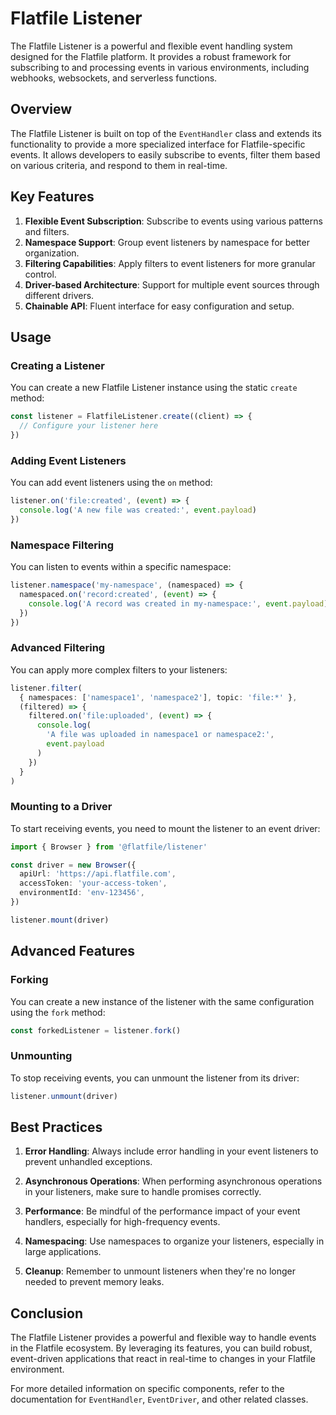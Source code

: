 # Flatfile Listener

The Flatfile Listener is a powerful and flexible event handling system designed for the Flatfile platform. It provides a robust framework for subscribing to and processing events in various environments, including webhooks, websockets, and serverless functions.

## Overview

The Flatfile Listener is built on top of the `EventHandler` class and extends its functionality to provide a more specialized interface for Flatfile-specific events. It allows developers to easily subscribe to events, filter them based on various criteria, and respond to them in real-time.

## Key Features

1. **Flexible Event Subscription**: Subscribe to events using various patterns and filters.
2. **Namespace Support**: Group event listeners by namespace for better organization.
3. **Filtering Capabilities**: Apply filters to event listeners for more granular control.
4. **Driver-based Architecture**: Support for multiple event sources through different drivers.
5. **Chainable API**: Fluent interface for easy configuration and setup.

## Usage

### Creating a Listener

You can create a new Flatfile Listener instance using the static `create` method:

```typescript
const listener = FlatfileListener.create((client) => {
  // Configure your listener here
})
```

### Adding Event Listeners

You can add event listeners using the `on` method:

```typescript
listener.on('file:created', (event) => {
  console.log('A new file was created:', event.payload)
})
```

### Namespace Filtering

You can listen to events within a specific namespace:

```typescript
listener.namespace('my-namespace', (namespaced) => {
  namespaced.on('record:created', (event) => {
    console.log('A record was created in my-namespace:', event.payload)
  })
})
```

### Advanced Filtering

You can apply more complex filters to your listeners:

```typescript
listener.filter(
  { namespaces: ['namespace1', 'namespace2'], topic: 'file:*' },
  (filtered) => {
    filtered.on('file:uploaded', (event) => {
      console.log(
        'A file was uploaded in namespace1 or namespace2:',
        event.payload
      )
    })
  }
)
```

### Mounting to a Driver

To start receiving events, you need to mount the listener to an event driver:

```typescript
import { Browser } from '@flatfile/listener'

const driver = new Browser({
  apiUrl: 'https://api.flatfile.com',
  accessToken: 'your-access-token',
  environmentId: 'env-123456',
})

listener.mount(driver)
```

## Advanced Features

### Forking

You can create a new instance of the listener with the same configuration using the `fork` method:

```typescript
const forkedListener = listener.fork()
```

### Unmounting

To stop receiving events, you can unmount the listener from its driver:

```typescript
listener.unmount(driver)
```

## Best Practices

1. **Error Handling**: Always include error handling in your event listeners to prevent unhandled exceptions.

2. **Asynchronous Operations**: When performing asynchronous operations in your listeners, make sure to handle promises correctly.

3. **Performance**: Be mindful of the performance impact of your event handlers, especially for high-frequency events.

4. **Namespacing**: Use namespaces to organize your listeners, especially in large applications.

5. **Cleanup**: Remember to unmount listeners when they're no longer needed to prevent memory leaks.

## Conclusion

The Flatfile Listener provides a powerful and flexible way to handle events in the Flatfile ecosystem. By leveraging its features, you can build robust, event-driven applications that react in real-time to changes in your Flatfile environment.

For more detailed information on specific components, refer to the documentation for `EventHandler`, `EventDriver`, and other related classes.
